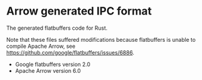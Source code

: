# Arrow generated IPC format

The generated flatbuffers code for Rust.

Note that these files suffered modifications because flatbuffers is unable to compile Apache Arrow,
see https://github.com/google/flatbuffers/issues/6886.

* Google flatbuffers version 2.0
* Apache Arrow version 6.0
